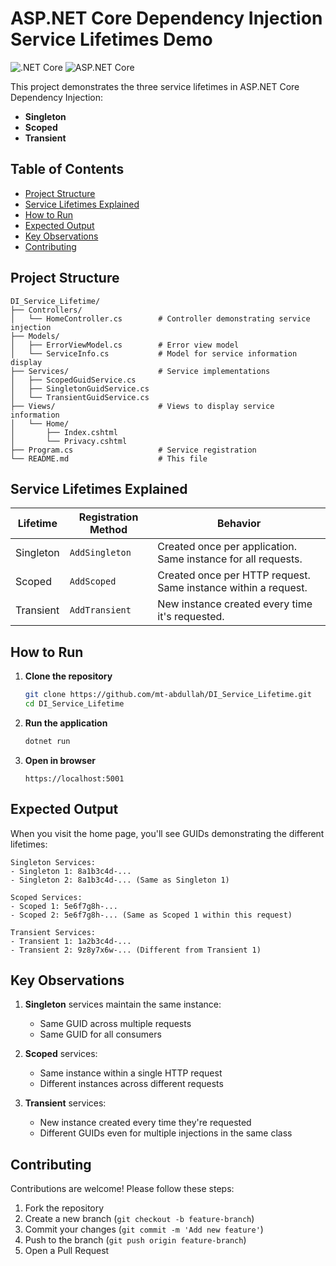 # ASP.NET Core Dependency Injection Service Lifetimes Demo

![.NET Core](https://img.shields.io/badge/.NET-6.0-blue)
![ASP.NET Core](https://img.shields.io/badge/ASP.NET_Core-6.0-blueviolet)

This project demonstrates the three service lifetimes in ASP.NET Core Dependency Injection:
- **Singleton**
- **Scoped**
- **Transient**

## Table of Contents
- [Project Structure](#project-structure)
- [Service Lifetimes Explained](#service-lifetimes-explained)
- [How to Run](#how-to-run)
- [Expected Output](#expected-output)
- [Key Observations](#key-observations)
- [Contributing](#contributing)

## Project Structure

```
DI_Service_Lifetime/
├── Controllers/
│   └── HomeController.cs        # Controller demonstrating service injection
├── Models/
│   ├── ErrorViewModel.cs        # Error view model
│   └── ServiceInfo.cs           # Model for service information display
├── Services/                    # Service implementations
│   ├── ScopedGuidService.cs
│   ├── SingletonGuidService.cs
│   └── TransientGuidService.cs
├── Views/                       # Views to display service information
│   └── Home/
│       ├── Index.cshtml
│       └── Privacy.cshtml
├── Program.cs                   # Service registration
└── README.md                    # This file
```

## Service Lifetimes Explained

| Lifetime  | Registration Method    | Behavior |
|-----------|-----------------------|----------|
| Singleton | `AddSingleton` | Created once per application. Same instance for all requests. |
| Scoped    | `AddScoped`    | Created once per HTTP request. Same instance within a request. |
| Transient | `AddTransient` | New instance created every time it's requested. |

## How to Run

1. **Clone the repository**
   ```bash
   git clone https://github.com/mt-abdullah/DI_Service_Lifetime.git
   cd DI_Service_Lifetime
   ```

2. **Run the application**
   ```bash
   dotnet run
   ```

3. **Open in browser**
   ```
   https://localhost:5001
   ```

## Expected Output

When you visit the home page, you'll see GUIDs demonstrating the different lifetimes:

```
Singleton Services:
- Singleton 1: 8a1b3c4d-...
- Singleton 2: 8a1b3c4d-... (Same as Singleton 1)

Scoped Services:
- Scoped 1: 5e6f7g8h-...
- Scoped 2: 5e6f7g8h-... (Same as Scoped 1 within this request)

Transient Services:
- Transient 1: 1a2b3c4d-...
- Transient 2: 9z8y7x6w-... (Different from Transient 1)
```

## Key Observations

1. **Singleton** services maintain the same instance:
   - Same GUID across multiple requests
   - Same GUID for all consumers

2. **Scoped** services:
   - Same instance within a single HTTP request
   - Different instances across different requests

3. **Transient** services:
   - New instance created every time they're requested
   - Different GUIDs even for multiple injections in the same class

## Contributing

Contributions are welcome! Please follow these steps:

1. Fork the repository
2. Create a new branch (`git checkout -b feature-branch`)
3. Commit your changes (`git commit -m 'Add new feature'`)
4. Push to the branch (`git push origin feature-branch`)
5. Open a Pull Request
